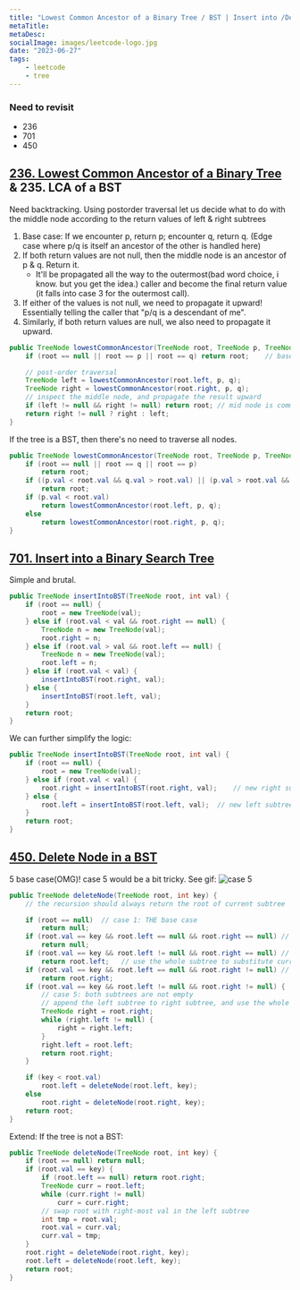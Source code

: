 ```yaml
---
title: "Lowest Common Ancestor of a Binary Tree / BST | Insert into /Delete from BST"
metaTitle:
metaDesc:
socialImage: images/leetcode-logo.jpg
date: "2023-06-27"
tags:
    - leetcode
    - tree
---
```


### Need to revisit
- 236
- 701
- 450

## [236. Lowest Common Ancestor of a Binary Tree](https://leetcode.com/problems/lowest-common-ancestor-of-a-binary-tree/) & 235. LCA of a BST
Need backtracking. Using postorder traversal let us decide what to do with the middle node according to the return values of left & right subtrees 
1. Base case: If we encounter p, return p; encounter q, return q. (Edge case where p/q is itself an ancestor of the other is handled here)
2. If both return values are not null, then the middle node is an ancestor of p & q. Return it.
    - It'll be propagated all the way to the outermost(bad word choice, i know. but you get the idea.) caller and become the final return value (it falls into case 3 for the outermost call). 
3. If either of the values is not null, we need to propagate it upward! Essentially telling the caller that "p/q is a descendant of me". 
4. Similarly, if both return values are null, we also need to propagate it upward. 

```java
public TreeNode lowestCommonAncestor(TreeNode root, TreeNode p, TreeNode q) {
    if (root == null || root == p || root == q) return root;    // base case

    // post-order traversal
    TreeNode left = lowestCommonAncestor(root.left, p, q);
    TreeNode right = lowestCommonAncestor(root.right, p, q);
    // inspect the middle node, and propagate the result upward
    if (left != null && right != null) return root; // mid node is common ancestor
    return right != null ? right : left;
}
```

If the tree is a BST, then there's no need to traverse all nodes.
```java
public TreeNode lowestCommonAncestor(TreeNode root, TreeNode p, TreeNode q) {
    if (root == null || root == q || root == p) 
        return root;
    if ((p.val < root.val && q.val > root.val) || (p.val > root.val && q.val < root.val)) 
        return root;
    if (p.val < root.val)
        return lowestCommonAncestor(root.left, p, q);
    else
        return lowestCommonAncestor(root.right, p, q);
}
```

## [701. Insert into a Binary Search Tree](https://leetcode.com/problems/insert-into-a-binary-search-tree/)
Simple and brutal.
```java
public TreeNode insertIntoBST(TreeNode root, int val) {
    if (root == null) {
        root = new TreeNode(val);
    } else if (root.val < val && root.right == null) {
        TreeNode n = new TreeNode(val);
        root.right = n;
    } else if (root.val > val && root.left == null) {
        TreeNode n = new TreeNode(val);
        root.left = n;
    } else if (root.val < val) {
        insertIntoBST(root.right, val);
    } else {
        insertIntoBST(root.left, val);
    }       
    return root;
}
```
We can further simplify the logic:
```java
public TreeNode insertIntoBST(TreeNode root, int val) {
    if (root == null) {
        root = new TreeNode(val);
    } else if (root.val < val) {
        root.right = insertIntoBST(root.right, val);    // new right subtree = the right subtree after val is inserted 
    } else {
        root.left = insertIntoBST(root.left, val);  // new left subtree = the left subtree after val is inserted
    }       
    return root;
}
```

## [450. Delete Node in a BST](https://leetcode.com/problems/delete-node-in-a-bst/)
5 base case(OMG)! case 5 would be a bit tricky. See gif:
![case 5](https://code-thinking.cdn.bcebos.com/gifs/450.%E5%88%A0%E9%99%A4%E4%BA%8C%E5%8F%89%E6%90%9C%E7%B4%A2%E6%A0%91%E4%B8%AD%E7%9A%84%E8%8A%82%E7%82%B9.gif)

```java
public TreeNode deleteNode(TreeNode root, int key) {
    // the recursion should always return the root of current subtree

    if (root == null)  // case 1: THE base case
        return null;   
    if (root.val == key && root.left == null && root.right == null) // case 2: delete a leaf
        return null; 
    if (root.val == key && root.left != null && root.right == null) // case 3: right subtree is empty
        return root.left;   // use the whole subtree to substitute current subtree
    if (root.val == key && root.left == null && root.right != null) // case 4: left subtree is empty
        return root.right;
    if (root.val == key && root.left != null && root.right != null) {
        // case 5: both subtrees are not empty
        // append the left subtree to right subtree, and use the whole right subtree as substitution
        TreeNode right = root.right;
        while (right.left != null) {
            right = right.left;
        }
        right.left = root.left;
        return root.right;
    }

    if (key < root.val)
        root.left = deleteNode(root.left, key);
    else
        root.right = deleteNode(root.right, key);
    return root;
}
```

Extend: If the tree is not a BST:
```java
public TreeNode deleteNode(TreeNode root, int key) {
    if (root == null) return null;
    if (root.val == key) {
        if (root.left == null) return root.right;
        TreeNode curr = root.left;
        while (curr.right != null) 
            curr = curr.right;
        // swap root with right-most val in the left subtree
        int tmp = root.val;
        root.val = curr.val;
        curr.val = tmp;
    }
    root.right = deleteNode(root.right, key);
    root.left = deleteNode(root.left, key);
    return root;
}
```

